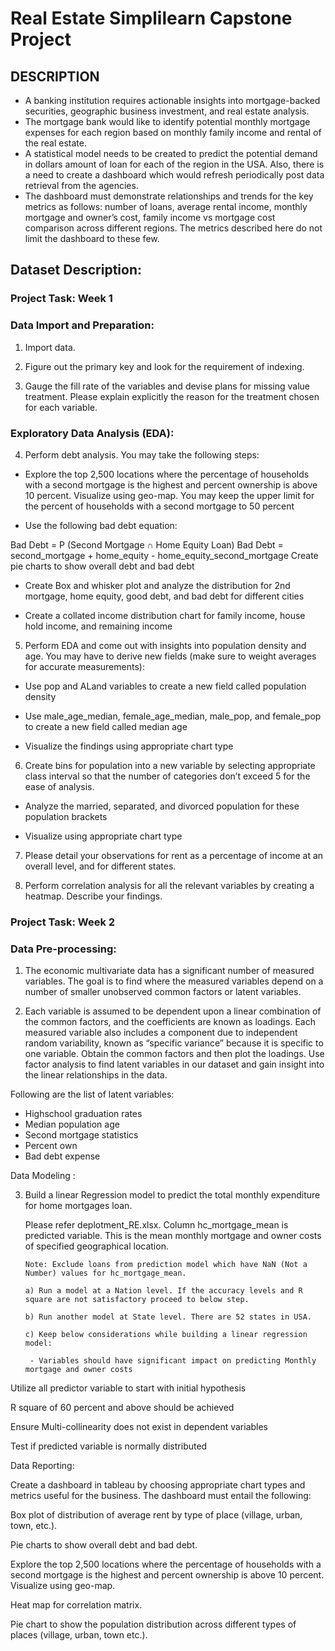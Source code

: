 # Real Estate Simplilearn Capstone Project
## DESCRIPTION
- A banking institution requires actionable insights into mortgage-backed securities, geographic business investment, and real estate analysis. 
- The mortgage bank would like to identify potential monthly mortgage expenses for each region based on monthly family income and rental of the real estate.
- A statistical model needs to be created to predict the potential demand in dollars amount of loan for each of the region in the USA. Also, there is a need to create a dashboard which would refresh periodically post data retrieval from the agencies.
- The dashboard must demonstrate relationships and trends for the key metrics as follows: number of loans, average rental income, monthly mortgage and owner’s cost, family income vs mortgage cost comparison across different regions. The metrics described here do not limit the dashboard to these few.

## Dataset Description:

### Project Task: Week 1

### Data Import and Preparation:

1. Import data. 

2. Figure out the primary key and look for the requirement of indexing.

3. Gauge the fill rate of the variables and devise plans for missing value treatment. Please explain explicitly the reason for the treatment chosen for each variable.

### Exploratory Data Analysis (EDA):

4. Perform debt analysis. You may take the following steps:

- Explore the top 2,500 locations where the percentage of households with a second mortgage is the highest and percent ownership is above 10 percent. Visualize using geo-map. You may keep the upper limit for the percent of households with a second mortgage to 50 percent

- Use the following bad debt equation:

Bad Debt = P (Second Mortgage ∩ Home Equity Loan)
Bad Debt = second_mortgage + home_equity - home_equity_second_mortgage
Create pie charts  to show overall debt and bad debt

- Create Box and whisker plot and analyze the distribution for 2nd mortgage, home equity, good debt, and bad debt for different cities

- Create a collated income distribution chart for family income, house hold income, and remaining income

5. Perform EDA and come out with insights into population density and age. You may have to derive new fields (make sure to weight averages for accurate measurements): 

- Use pop and ALand variables to create a new field called population density

- Use male_age_median, female_age_median, male_pop, and female_pop to create a new field called median age

- Visualize the findings using appropriate chart type

6. Create bins for population into a new variable by selecting appropriate class interval so that the number of categories don’t exceed 5 for the ease of analysis.

- Analyze the married, separated, and divorced population for these population brackets

- Visualize using appropriate chart type

7. Please detail your observations for rent as a percentage of income at an overall level, and for different states.

8. Perform correlation analysis for all the relevant variables by creating a heatmap. Describe your findings.

 

### Project Task: Week 2

### Data Pre-processing:

1. The economic multivariate data has a significant number of measured variables. The goal is to find where the measured variables depend on a number of smaller unobserved common factors or latent variables. 

2. Each variable is assumed to be dependent upon a linear combination of the common factors, and the coefficients are known as loadings. Each measured variable also includes a component due to independent random variability, known as “specific variance” because it is specific to one variable. Obtain the common factors and then plot the loadings. Use factor analysis to find latent variables in our dataset and gain insight into the linear relationships in the data. 

Following are the list of latent variables:

- Highschool graduation rates
- Median population age
- Second mortgage statistics
- Percent own
- Bad debt expense

Data Modeling :

3. Build a linear Regression model to predict the total monthly expenditure for home mortgages loan. 

   Please refer deplotment_RE.xlsx. Column hc_mortgage_mean is predicted variable. This is the mean monthly mortgage and owner costs of specified geographical location.

       Note: Exclude loans from prediction model which have NaN (Not a Number) values for hc_mortgage_mean. 

       a) Run a model at a Nation level. If the accuracy levels and R square are not satisfactory proceed to below step.

       b) Run another model at State level. There are 52 states in USA.

       c) Keep below considerations while building a linear regression model:

        - Variables should have significant impact on predicting Monthly mortgage and owner costs

Utilize all predictor variable to start with initial hypothesis

R square of 60 percent and above should be achieved

Ensure Multi-collinearity does not exist in dependent variables

Test if predicted variable is normally distributed

 

Data Reporting:

Create a dashboard in tableau by choosing appropriate chart types and metrics useful for the business. The dashboard must entail the following:

Box plot of distribution of average rent by type of place (village, urban, town, etc.).

Pie charts to show overall debt and bad debt.

Explore the top 2,500 locations where the percentage of households with a second mortgage is the highest and percent ownership is above 10 percent. Visualize using geo-map.

Heat map for correlation matrix.

Pie chart to show the population distribution across different types of places (village, urban, town etc.).

 
